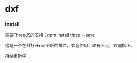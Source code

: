 # dxf

### install

需要ThreeJS的支持：npm install three --save

这是一个在线打开dxf图纸的插件，欢迎使用，如有不足，欢迎指正。

持续更新中...